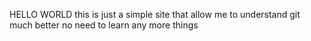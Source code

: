 HELLO WORLD
this is just a simple site that allow me to understand git much better no need to learn any more things